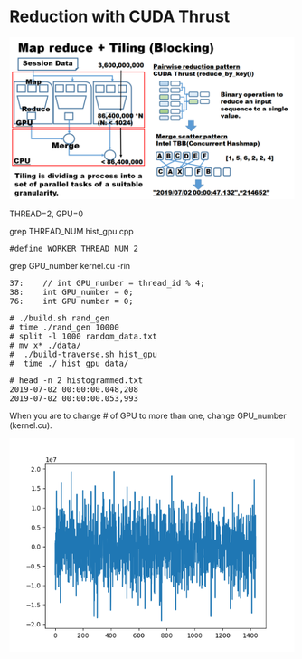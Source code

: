 # Reduction with CUDA Thrust

<img src="tiling.png">

THREAD=2, GPU=0

grep THREAD_NUM hist_gpu.cpp
<pre>
#define WORKER_THREAD_NUM 2                                  
</pre>

grep GPU_number kernel.cu -rin
<pre>
37:    // int GPU_number = thread_id % 4;
38:    int GPU_number = 0;
76:    int GPU_number = 0;
</pre>

<pre>
# ./build.sh rand_gen
# time ./rand_gen 10000
# split -l 1000 random_data.txt 
# mv x* ./data/
#  ./build-traverse.sh hist_gpu
#  time ./ hist_gpu data/
</pre>

<pre>
# head -n 2 histogrammed.txt                                                                  
2019-07-02 00:00:00.048,208
2019-07-02 00:00:00.053,993
</pre>

When you are to change # of GPU to more than one, change GPU_number (kernel.cu).

<img src="1.png">
